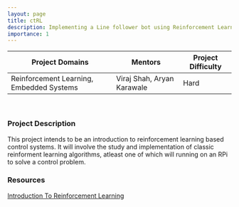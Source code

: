 ```yaml
---
layout: page
title: ctRL
description: Implementing a Line follower bot using Reinforcement Learning
importance: 1
---
```


| Project Domains                                                          | Mentors                  | Project Difficulty |
|--------------------------------------------------------------------------|--------------------------|--------------------|
| Reinforcement Learning, Embedded Systems | Viraj Shah, Aryan Karawale | Hard               |

<br>

### Project Description

This project intends to be an introduction to reinforcement learning based control systems. It will involve the study and implementation of classic reinforment learning algorithms, atleast one of which will running on an RPi to solve a control problem.
### Resources

[Introduction To Reinforcement Learning](http://incompleteideas.net/book/RLbook2020.pdf)<br>
